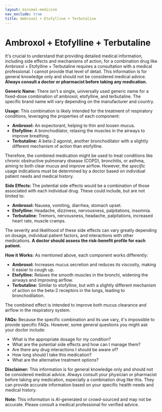 ```yaml
---
layout: minimal-medicine
nav_exclude: true
title: Ambroxol + Etofylline + Terbutaline
---
```


# Ambroxol + Etofylline + Terbutaline

It's crucial to understand that providing detailed medical information, including side effects and mechanisms of action, for a combination drug like Ambroxol + Etofylline + Terbutaline requires a consultation with a medical professional.  I cannot provide that level of detail. This information is for general knowledge only and should not be considered medical advice.  **Always consult a doctor or pharmacist before taking any medication.**

**Generic Name:**  There isn't a single, universally used generic name for a fixed-dose combination of ambroxol, etofylline, and terbutaline.  The specific brand name will vary depending on the manufacturer and country.

**Usage:**  This combination is likely intended for the treatment of respiratory conditions, leveraging the properties of each component:

* **Ambroxol:** An expectorant, helping to thin and loosen mucus.
* **Etofylline:** A bronchodilator, relaxing the muscles in the airways to improve breathing.
* **Terbutaline:**  A beta-2 agonist, another bronchodilator with a slightly different mechanism of action than etofylline.

Therefore, the combined medication might be used to treat conditions like chronic obstructive pulmonary disease (COPD), bronchitis, or asthma, aiming to both clear mucus and improve airflow.  However, the *specific* usage indications must be determined by a doctor based on individual patient needs and medical history.

**Side Effects:**  The potential side effects would be a combination of those associated with each individual drug.  These could include, but are not limited to:

* **Ambroxol:** Nausea, vomiting, diarrhea, stomach upset.
* **Etofylline:** Headache, dizziness, nervousness, palpitations, insomnia.
* **Terbutaline:** Tremors, nervousness, headache, palpitations, increased heart rate, muscle cramps.

The severity and likelihood of these side effects can vary greatly depending on dosage, individual patient factors, and interactions with other medications.  **A doctor should assess the risk-benefit profile for each patient.**

**How it Works:** As mentioned above, each component works differently:

* **Ambroxol:** Increases mucus secretion and reduces its viscosity, making it easier to cough up.
* **Etofylline:** Relaxes the smooth muscles in the bronchi, widening the airways and improving airflow.
* **Terbutaline:**  Similar to etofylline, but with a slightly different mechanism of action on the beta-2 receptors in the lungs, leading to bronchodilation.

The combined effect is intended to improve both mucus clearance and airflow in the respiratory system.

**FAQs:**  Because the specific combination and its use vary, it's impossible to provide specific FAQs.  However, some general questions you might ask your doctor include:

* What is the appropriate dosage for my condition?
* What are the potential side effects and how can I manage them?
* Are there any drug interactions I should be aware of?
* How long should I take this medication?
* What are the alternative treatment options?


**Disclaimer:** This information is for general knowledge only and should not be considered medical advice.  Always consult your physician or pharmacist before taking any medication, especially a combination drug like this.  They can provide accurate information based on your specific health needs and medical history.


**Note:** This information is AI-generated or crowd-sourced and may not be accurate. Please consult a medical professional for verified advice.